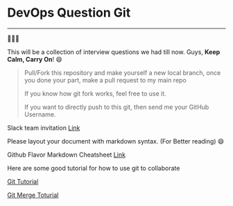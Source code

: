 # DevOps Question Git
---
:tada::tada::tada:

This will be a collection of interview questions we had till now.
Guys, **Keep Calm, Carry On**! :smile:


> Pull/Fork this repository and make yourself a new local branch, once you done your part, make a pull request to my main repo
>
> If you know how git fork works, feel free to use it.
>
> If you want to directly push to this git, then send me your GitHub Username.

Slack team invitation [Link](https://join.slack.com/t/marlabsdevopsteam/shared_invite/MjI4NzYyOTE2ODUyLTE1MDMwNzk5NDctNGEwNDE2ZGRkMg)

Please layout your document with markdown syntax. (For Better reading) :smile:

Github Flavor Markdown Cheatsheet [Link](https://guides.github.com/features/mastering-markdown/)

Here are some good tutorial for how to use git to collaborate

[Git Tutorial](https://www.atlassian.com/git/tutorials/learn-git-with-bitbucket-cloud)

[Git Merge Toturial](https://www.atlassian.com/git/tutorials/git-merge)
